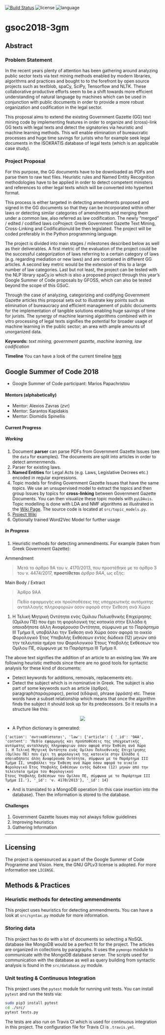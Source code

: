 [![Build Status](https://travis-ci.org/papachristoumarios/gsoc2018-3gm.svg?branch=master)](https://travis-ci.org/papachristoumarios/gsoc2018-3gm)
![license](https://img.shields.io/badge/license-GPL--3.0--or--later-orange.svg)
![language](https://img.shields.io/badge/python-3.x-green.svg)



# gsoc2018-3gm

## Abstract

### Problem Statement

In the recent years plenty of attention has been gathering around analyzing public sector texts via text mining methods enabled by modern libraries, algorithms and practices and bought to to the forefront by open source projects such as textblob, spaCy, SciPy, Tensorflow and NLTK. These collaborative productive efforts seem to be a shift towards more efficient understanding of natural language by machines which can be used in conjunction with public documents in order to provide a more robust organization and codification in the legal sector.  

This proposal  aims to extend the existing Government Gazette (GG) text mining code by implementing features in order to organize and (cross)-link GG texts with legal texts and detect the signatories via heuristic and machine learning methods. This will enable elimination of bureaucratic processes and huge time savings for jurists who for example seek legal documents in the ISOKRATIS database of legal texts (which is an applicable case study).   

### Project Proposal

For this purpose, the GG documents have to be downloaded as PDFs and parse them to raw text files. Heuristic rules and Named Entity Recognition methodologies have to be applied in order to detect competent ministers and references to other legal texts which will be converted into hypertext format.

This process is either targeted in detecting amendments proposed and signed in the GG documents so that they can be incorporated within other laws or detecting similar categories of amendments and merging them under a common law, also referred as law codification. The newly “merged” / edited / codified laws coProject: Greek Government Gazette Text Mining, Cross-Linking and Codificationuld be then legislated. The project will be coded preferably in the Python programming language.   

The project is divided into main stages / milestones described below as well as their deliverables. A first metric of the evaluation of the project could be the successful categorization of laws referring to a certain category of laws (e.g. regarding mediation or new laws) and are contained in different GG articles. A second key metric would be the extension of this to a large number of law categories. Last but not least, the project can be tested with the NLP library spaCy.io which is also a proposed project through this year’s Google Summer of Code proposals by GFOSS, which can also be tested beyond the scope of this GSoC.

Through the case of analyzing, categorizing and codifying Government Gazette articles this proposal sets out to illustrate key points such as elimination of bureaucracy and efficient management of public documents for the implementation of tangible solutions enabling huge savings of time for jurists. The synergy of machine learning algorithms combined with in vitro processing of legal texts signifies the potential for broader usage of machine learning in the public sector; an area with ample amounts of unorganized data.

**Keywords:** _text mining, government gazette, machine learning, law codification_

**Timeline** You can have a look of the current timeline [here](https://docs.google.com/document/d/1AnbAzqE2HCsJy2q2zWHcRBvtmBbimoYIqm8AQ4bQrZA/edit#heading=h.jdgk2e6qwr2v)

## Google Summer of Code 2018

 * Google Summer of Code participant: Marios Papachristou

#### Mentors (alphabetically)

* Mentor: Alexios Zavras (zvr)
* Mentor: Sarantos Kapidakis
* Mentor: Diomidis Spinellis

#### Current Progress

##### Working

1. Document **parser** can parse PDFs from Government Gazette Issues (see the  `data` for examples). The documents are split into articles in order to detect ammenmends.
2. Parser for existing laws.
3. **Named Entities** for Legal Acts (e.g. Laws, Legislative Decrees etc.) encoded in regular expressions.
4. Topic models for finding Government Gazette Issues that have the same topics. We use an unsupervised model to extract the topics and then group Issues by topics for **cross-linking** between Government Gazette Documents. You can then visualize these topic models with `pyLDAvis`. Topic modelling is done with LDA and NMF algorithms as illustrated in the [Wiki Page](https://github.com/eellak/gsoc2018-3gm/wiki/Topic-Modelling). The source code is located at `src/topic_models.py`.
5. [Project Wiki](https://github.com/eellak/gsoc2018-3gm/wiki)
6. Optionally trained Word2Vec Model for further usage

##### In Progress

1. Heuristic methods for detecting ammendments. For example (taken from Greek Government Gazette):

Ammendment

> Μετά το άρθρο 9Α του ν. 4170/2013, που προστέθηκε με το άρθρο 3 του ν. 4474/2017, **προστίθεται** _άρθρο 9ΑΑ_, ως εξής:

Main Body / Extract

> Άρθρο 9ΑΑ

> Πεδίο εφαρμογής και προϋποθέσεις της υποχρεωτικής αυτόματης ανταλλαγής πληροφοριών όσον αφορά στην Έκθεση ανά Χώρα
1. Η Τελική Μητρική Οντότητα ενός Ομίλου Πολυεθνικής Επιχείρησης (Ομίλου ΠΕ) που έχει τη φορολογική της κατοικία στην Ελλάδα ή οποιαδήποτε άλλη Αναφέρουσα Οντότητα, σύμφωνα με το Παράρτημα ΙΙΙ Τμήμα ΙΙ, υποβάλλει την Έκθεση ανά Χώρα όσον αφορά το οικείο Φορολογικό Έτος Υποβολής Εκθέσεων εντός δώδεκα (12) μηνών από την τελευταία ημέρα του Φορολογικού
Έτους Υποβολής Εκθέσεων του Ομίλου ΠΕ, σύμφωνα με το Παράρτημα ΙΙΙ Τμήμα ΙΙ.

The above text signifies the addition of an article to an existing law. We are following heuristic methods since there are no good tools for syntactic analysis for these kind of documents:

* Detect keywords for additions, removals, replacements etc.
* Detect the subject which is in nominative in Greek. The subject is also part of some keywords such as article (άρθρο), paragraph(παράγραφος), period (εδάφιο), phrase (φράση) etc. These words have a subset relationship which means that once the algorithm finds the subject it should look up for its predecessors. So it results in a structure like this:

<p align="center">
  <img src="/docs/syntax.png"/>
</p>      

* A Python dictionary is generated:

```
{'action': 'αντικαθίσταται', 'law': {'article': { '_id': '9AA', 'content': 'Πεδίο εφαρμογής και προϋποθέσεις της υποχρεωτικής αυτόματης ανταλλαγής πληροφοριών όσον αφορά στην Έκθεση ανά Χώρα
1. Η Τελική Μητρική Οντότητα ενός Ομίλου Πολυεθνικής Επιχείρησης (Ομίλου ΠΕ) που έχει τη φορολογική της κατοικία στην Ελλάδα ή οποιαδήποτε άλλη Αναφέρουσα Οντότητα, σύμφωνα με το Παράρτημα ΙΙΙ Τμήμα ΙΙ, υποβάλλει την Έκθεση ανά Χώρα όσον αφορά το οικείο Φορολογικό Έτος Υποβολής Εκθέσεων εντός δώδεκα (12) μηνών από την τελευταία ημέρα του Φορολογικού
Έτους Υποβολής Εκθέσεων του Ομίλου ΠΕ, σύμφωνα με το Παράρτημα ΙΙΙ Τμήμα ΙΙ.'}, '_id': 'ν. 4170/2013'}, '_id': 14}
```
* And is translated to a MongoDB operation (in this case insertion into the database). Then the information is stored to the database.

#### Challenges

1. Government Gazette Issues may not always follow guidelines
2. Improving heuristics
3. Gathering Information


---

## Licensing

The project is opensourced as a part of the Google Summer of Code Programme and Vision. Here, the GNU GPLv3 license is adopted. For more information see `LICENSE`.

## Methods & Practices

### Heuristic methods for detecting ammendments

This project uses heuristics for detecting ammendments. You can have a look at `src/syntax.py` module for more information.  

### Storing data

This project has to do with a lot of documents so selecting a NoSQL database like MongoDB would be a perfect fit for the project. The articles are organized in collections by paragraphs. It uses the `pymongo` module to communicate with the MongoDB database server. The scripts used for communication with the database as well as query building from syntactic analysis is found in the `src/database.py` module.

### Unit testing & Continuous Integration

This project uses the `pytest` module for running unit tests. You can install `pytest` and run the tests via:

```bash
sudo pip3 install pytest
cd ./src/
pytest tests.py
```

The tests are also run on Travis CI which is used for continuous integration in this project. The configuration file for Travis CI is `.travis.yml`.
